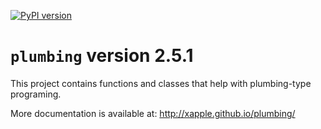 [![PyPI version](https://badge.fury.io/py/plumbing.svg)](https://badge.fury.io/py/plumbing)

# `plumbing` version 2.5.1

This project contains functions and classes that help with plumbing-type programing.

More documentation is available at:
<http://xapple.github.io/plumbing/>
